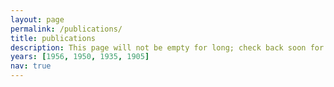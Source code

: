 ```yaml
---
layout: page
permalink: /publications/
title: publications
description: This page will not be empty for long; check back soon for future publications.  Publications by categories in reversed chronological order and generated by jekyll-scholar.
years: [1956, 1950, 1935, 1905]
nav: true
---
```


<div class="publications">

</div>
